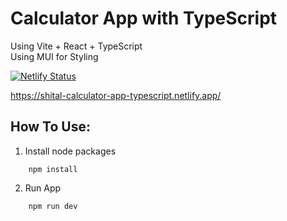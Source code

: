 # Calculator App with TypeScript

Using Vite + React + TypeScript  
Using MUI for Styling

[![Netlify Status](https://api.netlify.com/api/v1/badges/a650b5b9-4c75-4fa0-9858-dae0ad0fe015/deploy-status)](https://app.netlify.com/sites/merry-baklava-6765bd/deploys)


https://shital-calculator-app-typescript.netlify.app/

## How To Use:

1. Install node packages

```shell
    npm install
```

2. Run App

```shell
    npm run dev
```